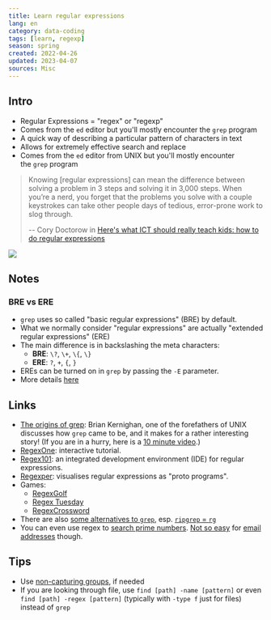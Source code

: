```yaml
---
title: Learn regular expressions
lang: en 
category: data-coding
tags: [learn, regexp]
season: spring
created: 2022-04-26
updated: 2023-04-07
sources: Misc
---
```


## Intro
- Regular Expressions = "regex" or "regexp"
- Comes from the `ed` editor but you'll mostly encounter the `grep` program
- A quick way of describing a particular pattern of characters in text
- Allows for extremely effective search and replace
- Comes from the `ed` editor from UNIX but you'll mostly encounter the `grep` program

> Knowing [regular expressions] can mean the difference between solving a problem in 3 steps and solving it in 3,000 steps. When you’re a nerd, you forget that the problems you solve with a couple keystrokes can take other people days of tedious, error-prone work to slog through.
> 
> -- Cory Doctorow in [Here's what ICT should really teach kids: how to do regular expressions](https://www.theguardian.com/technology/2012/dec/04/ict-teach-kids-regular-expressions)


![](https://imgs.xkcd.com/comics/regular_expressions.png)

## Notes

### BRE vs ERE
- `grep` uses so called "basic regular expressions" (BRE) by default.
- What we normally consider "regular expressions" are actually "extended regular expressions" (ERE)
- The main difference is in backslashing the meta characters:
    -   **BRE**: `\?`, `\+`, `\{`, `\}`
    -   **ERE**: `?`, `+`, `{`, `}`
- EREs can be turned on in `grep` by passing the `-E` parameter.
- More details [here](https://www.johndcook.com/blog/2019/12/05/why-doesnt-grep-work/)

## Links
- [The origins of grep](https://thenewstack.io/brian-kernighan-remembers-the-origins-of-grep/): Brian Kernighan, one of the forefathers of UNIX discusses how `grep` came to be, and it makes for a rather interesting story! (If you are in a hurry, here is a [10 minute video](https://www.youtube.com/watch?v=NTfOnGZUZDk).)
- [RegexOne](https://regexone.com/): interactive tutorial.
- [Regex101](https://regex101.com/): an integrated development environment (IDE) for regular expressions.
- [Regexper](https://regexper.com/): visualises regular expressions as "proto programs".
- Games:
	- [RegexGolf](https://alf.nu/RegexGolf)
	- [Regex Tuesday](https://callumacrae.github.io/regex-tuesday/)
	- [RegexCrossword](https://regexcrossword.com/)
- There are also [some alternatives to `grep`](https://beyondgrep.com/feature-comparison/), esp. [`ripgrep` = `rg`](https://github.com/BurntSushi/ripgrep)
- You can even use regex to [search prime numbers](https://www.noulakaz.net/2007/03/18/a-regular-expression-to-check-for-prime-numbers/). [Not so easy](https://emailregex.com/) for [email addresses](https://www.regular-expressions.info/email.html) though.

## Tips
- Use [non-capturing groups](https://stackoverflow.com/questions/3512471/what-is-a-non-capturing-group-in-regular-expressions), if needed
- If you are looking through file, use `find [path] -name [pattern]` or even `find [path] -regex [pattern]` (typically with `-type f` just for files) instead of `grep`